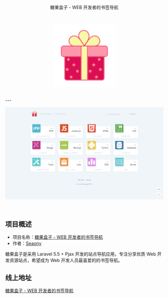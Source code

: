 <p align="center">糖果盒子 - WEB 开发者的书签导航</p>
<br>
<p align="center"><img src="./doc/bg.svg" width="200px"></p>
<br>
---
<p align="center"><img src="./doc/show.png"></p>
<br>

## 项目概述


* 项目名称：[糖果盒子 - WEB 开发者的书签导航](http://hunt.seaony.cn/)
* 作者：[Seaony](https://github.com/Seaony)

糖果盒子是采用 Laravel 5.5 + Pjax 开发的站点导航应用，专注分享优质 Web 开发资源站点，希望成为 Web 开发人员最喜爱的的书签导航。

## 线上地址

[糖果盒子 - WEB 开发者的书签导航](http://hunt.seaony.cn/)
